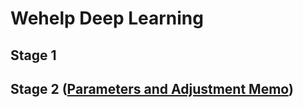 # Wehelp Deep Learning
## Stage 1

## Stage 2 ([Parameters and Adjustment Memo](stage-2/model_training/params.md))
